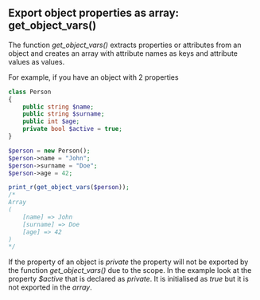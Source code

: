 ## Export object properties as array: get_object_vars()
 The function *get_object_vars()* extracts properties or attributes from an object and creates an array with attribute names as keys and attribute values as values.

For example, if you have an object with 2 properties

```php
class Person
{
    public string $name;
    public string $surname;
    public int $age;
    private bool $active = true;
}

$person = new Person();
$person->name = "John";
$person->surname = "Doe";
$person->age = 42;

print_r(get_object_vars($person));
/*
Array
(
    [name] => John
    [surname] => Doe
    [age] => 42
)
*/
```

If the property of an object is *private* the property will not be exported by the function *get_object_vars()* due to the scope. In the example look at the property *$active* that is declared as *private*. It is initialised as *true* but it is not exported in the *array*.
